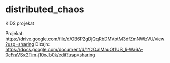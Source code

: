 # distributed_chaos
KIDS projekat

Projekat: https://drive.google.com/file/d/0B6P2gDjQqRbDMVptM3dfZmNWbVU/view?usp=sharing
Dizajn: https://docs.google.com/document/d/1YzOaIMauOf1US_li-Wa6A-0cFraVSx2Tim-j10xJb0k/edit?usp=sharing
